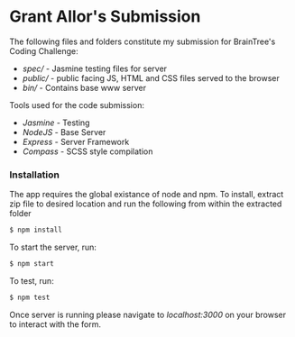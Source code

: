 # Grant Allor's Submission

The following files and folders constitute my submission for BrainTree's Coding Challenge:

- _spec/_ - Jasmine testing files for server
- _public/_ - public facing JS, HTML and CSS files served to the browser
- _bin/_ - Contains base www server 

Tools used for the code submission:

- _Jasmine_ - Testing
- _NodeJS_ - Base Server
- _Express_ - Server Framework
- _Compass_ - SCSS style compilation

### Installation

The app requires the global existance of node and npm. To install, extract zip file to
desired location and run the following from within the extracted folder

```sh
$ npm install
```

To start the server, run:

```sh
$ npm start
```

To test, run:

```sh
$ npm test
```

Once server is running please navigate to _localhost:3000_ on your browser to interact
with the form.